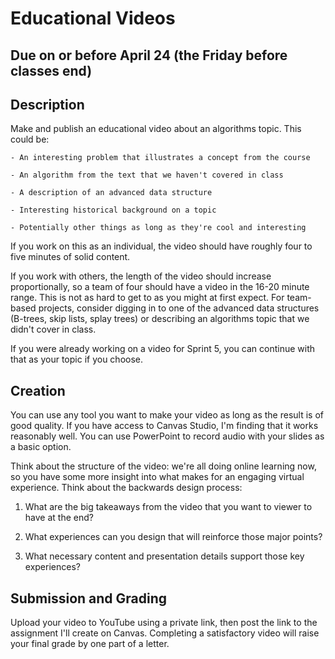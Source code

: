 # Educational Videos

## Due on or before April 24 (the Friday before classes end)

## Description

Make and publish an educational video about an algorithms topic. This could be:
    
    - An interesting problem that illustrates a concept from the course
    
    - An algorithm from the text that we haven't covered in class
    
    - A description of an advanced data structure
    
    - Interesting historical background on a topic
    
    - Potentially other things as long as they're cool and interesting
    
If you work on this as an individual, the video should have roughly four to five minutes of solid content.

If you work with others, the length of the video should increase proportionally, so a team of four should have a video in the 16-20 minute range. This is not as hard
to get to as you might at first expect. For team-based projects, consider digging in to one of the advanced data structures (B-trees,
skip lists, splay trees) or describing an algorithms topic that we didn't cover in class.

If you were already working on a video for Sprint 5, you can continue with that as your topic if you choose.

## Creation

You can use any tool you want to make your video as long as the result is of good quality. If you have access to Canvas Studio, I'm finding
that it works reasonably well. You can use PowerPoint to record audio with your slides as a basic option.

Think about the structure of the video: we're all doing online learning now, so you have some more insight into what makes for an 
engaging virtual experience. Think about the backwards design process:

1. What are the big takeaways from the video that you want to viewer to have at the end?

2. What experiences can you design that will reinforce those major points?

3. What necessary content and presentation details support those key experiences?

## Submission and Grading

Upload your video to YouTube using a private link, then post the link to the assignment I'll create on Canvas. 
Completing a satisfactory video will raise your final grade by one part of a letter.

